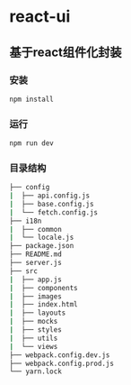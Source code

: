 # react-ui
## 基于react组件化封装

### 安装
```bash
npm install
```

### 运行
```bash
npm run dev
```

### 目录结构
```bash
├── config
|  ├── api.config.js
|  ├── base.config.js
|  └── fetch.config.js
├── i18n
|  ├── common
|  └── locale.js
├── package.json
├── README.md
├── server.js
├── src
|  ├── app.js
|  ├── components
|  ├── images
|  ├── index.html
|  ├── layouts
|  ├── mocks
|  ├── styles
|  ├── utils
|  └── views
├── webpack.config.dev.js
├── webpack.config.prod.js
└── yarn.lock
```
